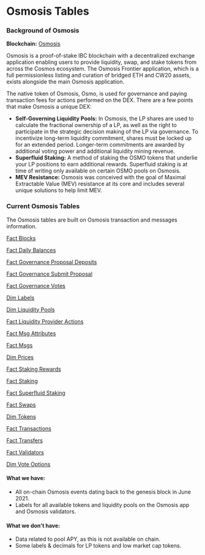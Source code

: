 # Osmosis Tables

### Background of Osmosis

**Blockchain:** [Osmosis](https://app.osmosis.zone/)

Osmosis is a proof-of-stake IBC blockchain with a decentralized exchange application enabling users to provide liquidity, swap, and stake tokens from across the Cosmos ecosystem. The Osmosis Frontier application, which is a full permissionless listing and curation of bridged ETH and CW20 assets, exists alongside the main Osmosis application.&#x20;

The native token of Osmosis, Osmo, is used for governance and paying transaction fees for actions performed on the DEX. There are a few points that make Osmosis a unique DEX:

* **Self-Governing Liquidity Pools:** In Osmosis, the LP shares are used to calculate the fractional ownership of a LP, as well as the right to participate in the strategic decision making of the LP via governance. To incentivize long-term liquidity commitment, shares must be locked up for an extended period. Longer-term commitments are awarded by additional voting power and additional liquidity mining revenue.
* **Superfluid Staking:** A method of staking the OSMO tokens that underlie your LP positions to earn additional rewards. Superfluid staking is at time of writing only available on certain OSMO pools on Osmosis.
* **MEV Resistance:** Osmosis was conceived with the goal of Maximal Extractable Value (MEV) resistance at its core and includes several unique solutions to help limit MEV.

### Current Osmosis Tables

The Osmosis tables are built on Osmosis transaction and messages information.&#x20;

[Fact Blocks](osmosis-fact-blocks-table.md)

[Fact Daily Balances](osmosis-daily-balances.md)

[Fact Governance Proposal Deposits](osmosis-fact-governance-proposal-deposits.md)

[Fact Governance Submit Proposal](osmosis-fact-governance-submit-proposal.md)&#x20;

[Fact Governance Votes](osmosis-fact-governance-votes.md)

[Dim Labels ](osmosis-dim-labels.md)

[Dim Liquidity Pools](osmosis-dim-liquidity-pools.md)

[Fact Liquidity Provider Actions](osmosis-fact-liquidity-provider-actions.md)&#x20;

[Fact Msg Attributes](osmosis-fact-msg-attributes-table.md)

[Fact Msgs](osmosis-fact-msgs-table.md)

[Dim Prices](osmosis-dim-prices.md)

[Fact Staking Rewards](osmosis-fact-staking-rewards.md)

[Fact Staking](osmosis-fact-staking.md)

[Fact Superfluid Staking](osmosis-fact-superfluid-staking.md)

[Fact Swaps](osmosis-fact-swaps.md)

[Dim Tokens](osmosis-dim-tokens.md)

[Fact Transactions](osmosis-fact-transactions-table.md)

[Fact Transfers](osmosis-fact-transfers.md)

[Fact Validators](osmosis-fact-validators.md)

[Dim Vote Options](osmosis-dim-vote-options.md)

#### What we have:

* All on-chain Osmosis events dating back to the genesis block in June 2021.&#x20;
* Labels for all available tokens and liquidity pools on the Osmosis app and Osmosis validators.

#### What we don't have:&#x20;

* Data related to pool APY, as this is not available on chain.&#x20;
* Some labels & decimals for LP tokens and low market cap tokens.&#x20;
